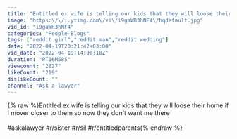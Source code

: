 ```yaml
---
title: "Entitled ex wife is telling our kids that they will loose their home if I mover closer to them"
image: "https:\/\/i.ytimg.com\/vi\/i9gaWR3hNF4\/hqdefault.jpg"
vid_id: "i9gaWR3hNF4"
categories: "People-Blogs"
tags: ["reddit girl","reddit man","reddit wedding"]
date: "2022-04-19T20:21:42+03:00"
vid_date: "2022-04-19T14:00:18Z"
duration: "PT16M58S"
viewcount: "2827"
likeCount: "219"
dislikeCount: ""
channel: "Ask a lawyer"
---
```

{% raw %}Entitled ex wife is telling our kids that they will loose their home if I mover closer to them so now they don't want me there<br /><br />#askalawyer #r/sister #r/sil #r/entitledparents{% endraw %}
